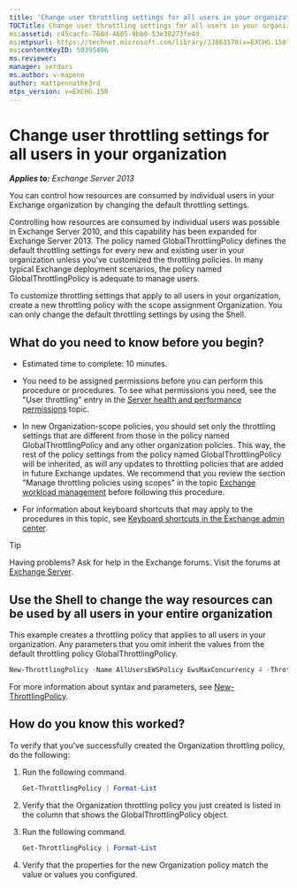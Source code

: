 ```yaml
---
title: 'Change user throttling settings for all users in your organization'
TOCTitle: Change user throttling settings for all users in your organization
ms:assetid: c45cacfc-768d-4605-9bb0-53e30273fe4d
ms:mtpsurl: https://technet.microsoft.com/library/JJ863578(v=EXCHG.150)
ms:contentKeyID: 50395406
ms.reviewer: 
manager: serdars
ms.author: v-mapenn
author: mattpennathe3rd
mtps_version: v=EXCHG.150
---
```


# Change user throttling settings for all users in your organization

_**Applies to:** Exchange Server 2013_

You can control how resources are consumed by individual users in your Exchange organization by changing the default throttling settings.

Controlling how resources are consumed by individual users was possible in Exchange Server 2010, and this capability has been expanded for Exchange Server 2013. The policy named GlobalThrottlingPolicy defines the default throttling settings for every new and existing user in your organization unless you've customized the throttling policies. In many typical Exchange deployment scenarios, the policy named GlobalThrottlingPolicy is adequate to manage users.

To customize throttling settings that apply to all users in your organization, create a new throttling policy with the scope assignment Organization. You can only change the default throttling settings by using the Shell.

## What do you need to know before you begin?

- Estimated time to complete: 10 minutes.

- You need to be assigned permissions before you can perform this procedure or procedures. To see what permissions you need, see the "User throttling" entry in the [Server health and performance permissions](server-health-and-performance-permissions-exchange-2013-help.md) topic.

- In new Organization-scope policies, you should set only the throttling settings that are different from those in the policy named GlobalThrottlingPolicy and any other organization policies. This way, the rest of the policy settings from the policy named GlobalThrottlingPolicy will be inherited, as will any updates to throttling policies that are added in future Exchange updates. We recommend that you review the section "Manage throttling policies using scopes" in the topic [Exchange workload management](exchange-workload-management-exchange-2013-help.md) before following this procedure.

- For information about keyboard shortcuts that may apply to the procedures in this topic, see [Keyboard shortcuts in the Exchange admin center](keyboard-shortcuts-in-the-exchange-admin-center-2013-help.md).

> [!TIP]
> Having problems? Ask for help in the Exchange forums. Visit the forums at [Exchange Server](https://go.microsoft.com/fwlink/p/?linkid=60612).

## Use the Shell to change the way resources can be used by all users in your entire organization

This example creates a throttling policy that applies to all users in your organization. Any parameters that you omit inherit the values from the default throttling policy GlobalThrottlingPolicy.

```powershell
New-ThrottlingPolicy -Name AllUsersEWSPolicy EwsMaxConcurrency 4 -ThrottlingPolicyScope Organization
```

For more information about syntax and parameters, see [New-ThrottlingPolicy](https://technet.microsoft.com/library/dd351045\(v=exchg.150\)).

## How do you know this worked?

To verify that you've successfully created the Organization throttling policy, do the following:

1. Run the following command.

   ```powershell
   Get-ThrottlingPolicy | Format-List
   ```

2. Verify that the Organization throttling policy you just created is listed in the column that shows the GlobalThrottlingPolicy object.

3. Run the following command.

   ```powershell
   Get-ThrottlingPolicy | Format-List
   ```

4. Verify that the properties for the new Organization policy match the value or values you configured.
